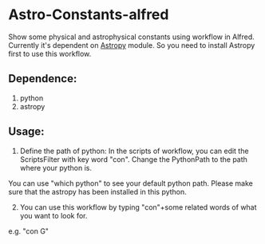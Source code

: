 # Astro-Constants-alfred
Show some physical and astrophysical constants using workflow in Alfred.
Currently it's dependent on [Astropy](http://docs.astropy.org/en/stable/) module.
So you need to install Astropy first to use this workflow.

## Dependence:
1. python
2. astropy

## Usage:
1. Define the path of python:
In the scripts of workflow, you can edit the ScriptsFilter with key word "con".
Change the PythonPath to the path where your python is.

You can use "which python" to see your default python path. Please make sure that the astropy has been installed in this python.

2. You can use this workflow by typing "con"+some related words of what you want to look for.

e.g. "con G"

